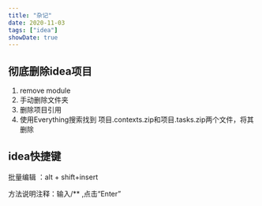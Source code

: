 ```yaml
---
title: "杂记"
date: 2020-11-03
tags: ["idea"]
showDate: true
---
```


## 彻底删除idea项目

1. remove module
2. 手动删除文件夹
3. 删除项目引用
4. 使用Everything搜索找到 项目.contexts.zip和项目.tasks.zip两个文件，将其删除

## idea快捷键

批量编辑 ：alt + shift+insert

方法说明注释：输入/** ,点击“Enter”

